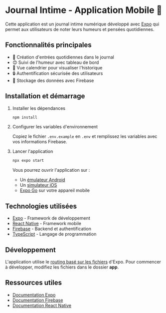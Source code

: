 # Journal Intime - Application Mobile 📱

Cette application est un journal intime numérique développé avec [Expo](https://expo.dev) qui permet aux utilisateurs de noter leurs humeurs et pensées quotidiennes.

## Fonctionnalités principales

- 📝 Création d'entrées quotidiennes dans le journal
- 😊 Suivi de l'humeur avec tableau de bord
- 📅 Vue calendrier pour visualiser l'historique
- 🔒 Authentification sécurisée des utilisateurs
- 💾 Stockage des données avec Firebase

## Installation et démarrage

1. Installer les dépendances

   ```bash
   npm install
   ```

2. Configurer les variables d'environnement
   
   Copiez le fichier `.env.example` en `.env` et remplissez les variables avec vos informations Firebase.

3. Lancer l'application

   ```bash
   npx expo start
   ```

   Vous pourrez ouvrir l'application sur :
   - Un [émulateur Android](https://docs.expo.dev/workflow/android-studio-emulator/)
   - Un [simulateur iOS](https://docs.expo.dev/workflow/ios-simulator/)
   - [Expo Go](https://expo.dev/go) sur votre appareil mobile

## Technologies utilisées

- [Expo](https://expo.dev) - Framework de développement
- [React Native](https://reactnative.dev) - Framework mobile
- [Firebase](https://firebase.google.com) - Backend et authentification
- [TypeScript](https://www.typescriptlang.org) - Langage de programmation

## Développement

L'application utilise le [routing basé sur les fichiers](https://docs.expo.dev/router/introduction) d'Expo. Pour commencer à développer, modifiez les fichiers dans le dossier **app**.

## Ressources utiles

- [Documentation Expo](https://docs.expo.dev/)
- [Documentation Firebase](https://firebase.google.com/docs)
- [Documentation React Native](https://reactnative.dev/docs/getting-started)
